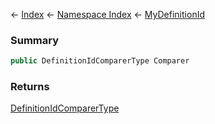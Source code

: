 ← [Index](Api-Index) ← [Namespace Index](Namespace-Index) ← [MyDefinitionId](VRage.Game.MyDefinitionId)

### Summary

```csharp
public DefinitionIdComparerType Comparer
```

### Returns

[DefinitionIdComparerType](VRage.Game.MyDefinitionId+DefinitionIdComparerType)

